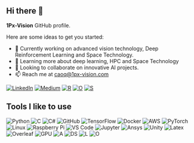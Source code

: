 ## Hi there 👋

**1Px-Vision** GitHub profile.

Here are some ideas to get you started:

- 🔭 Currently working on advanced vision technology, Deep Reinforcement Learning and Space Technology.
- 🌱 Learning more about deep learning, HPC and Space Technology
- 👯 Looking to collaborate on innovative AI projects.
- 📫 Reach me at caoq@1px-vision.com

[![LinkedIn](https://img.shields.io/badge/LinkedIn-0A66C2?style=flat&logo=Linkedin&logoColor=white)](https://www.linkedin.com/in/carlos-osorio-528b3188/)
[![Medium](https://img.shields.io/website?url=https%3A%2F%2Fwww.1px-vision.com%2F)](https://www.1px-vision.com/)
[![R](https://img.shields.io/badge/-ResearchGate-00CCBB?style=flat&logo=researchgate&logoColor=white)](https://www.researchgate.net/profile/Carlos-Osorio-11)
[![O](https://img.shields.io/badge/-ORCID-A6CE39?style=flat&logo=orcid&logoColor=white)](https://orcid.org/0000-0003-4092-127X)
[![S](https://img.shields.io/badge/-GoogleScholar-4285F4?style=flat&logo=googlescholar&logoColor=white)](https://scholar.google.com/citations?user=Ro7a0EIAAAAJ&hl=en)


## Tools I like to use

![Python](https://img.shields.io/badge/Python-3776AB?style=flat&logo=python&logoColor=white)
![C](https://img.shields.io/badge/-C++-00599C?style=flat&logo=cplusplus&logoColor=white)
![C#](https://img.shields.io/badge/c%23-%23239120.svg?style=for-the-badge&logo=c-sharp&logoColor=white)
![GitHub](https://img.shields.io/badge/GitHub-181717?style=flat&logo=github&logoColor=white)
![TensorFlow](https://img.shields.io/badge/TensorFlow-FF6F00?style=flat&logo=tensorflow&logoColor=white)
![Docker](https://img.shields.io/badge/Docker-2496ED?style=flat&logo=docker&logoColor=white)
![AWS](https://img.shields.io/badge/AWS-232F3E?style=flat&logo=amazon-aws&logoColor=white)
![PyTorch](https://img.shields.io/badge/PyTorch-EE4C2C?style=flat&logo=pytorch&logoColor=white)
![Linux](https://img.shields.io/badge/Linux-FCC624?style=flat&logo=linux&logoColor=black)
![Raspberry Pi](https://img.shields.io/badge/Raspberry%20Pi-C51A4A?style=flat&logo=raspberry-pi&logoColor=white)
![VS Code](https://img.shields.io/badge/VS%20Code-007ACC?style=flat&logo=visual-studio-code&logoColor=white)
![Jupyter](https://img.shields.io/badge/-Jupyter-F37626?style=flat&logo=jupyter&logoColor=white)
![Ansys](https://img.shields.io/badge/-Ansys-FFB71B?style=flat&logo=ansys&logoColor=white)
![Unity](https://img.shields.io/badge/-Unity-000000?style=flat&logo=unity&logoColor=white)
![Latex](https://img.shields.io/badge/-LaTeX-008080?style=flat&logo=latex&logoColor=white)
![Overleaf](https://img.shields.io/badge/-Overleaf-47A141?style=flat&logo=overleaf&logoColor=white)
![GPU](https://img.shields.io/badge/-NVIDIA-76B900?style=flat&logo=nvidia&logoColor=white)
![A](https://img.shields.io/badge/-AltiumDesigner-A5915F?style=flat&logo=altiumdesigner&logoColor=white)
![DS](https://img.shields.io/badge/-Solidworks-005386?style=flat&logo=dassaultsystemes&logoColor=white)
![L](https://img.shields.io/badge/-LabVIEW-FFDB00?style=flat&logo=labview&logoColor=white)
![O](https://img.shields.io/badge/-Octave-0790C0?style=flat&logo=octave&logoColor=white)









